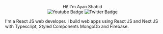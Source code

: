 <div align="center">Hi! I'm Ayan Shahid</div>

<div id="badges" align="center">
  <img src="https://img.shields.io/badge/YouTube-red?style=for-the-badge&logo=youtube&logoColor=white" alt="Youtube Badge"/>
  <img src="https://img.shields.io/badge/Twitter-blue?style=for-the-badge&logo=twitter&logoColor=white" alt="Twitter Badge"/>
</div>

<div align="center"><img src="https://komarev.com/ghpvc/?username=Ayan_Shahid&style=flat-square&color=violet" alt=""/></div>

<p>I'm a React JS web developer. I build web apps using React JS and Next JS with Typescript, Styled Components MongoDb and Firebase.</p>
